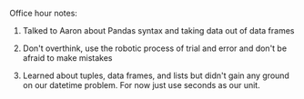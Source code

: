 Office hour notes:
1) Talked to Aaron about Pandas syntax and taking data out of data frames 

2) Don't overthink, use the robotic process of trial and error and don't be afraid to make mistakes

3) Learned about tuples, data frames, and lists but didn't gain any ground on our datetime problem. For now
just use seconds as our unit.

